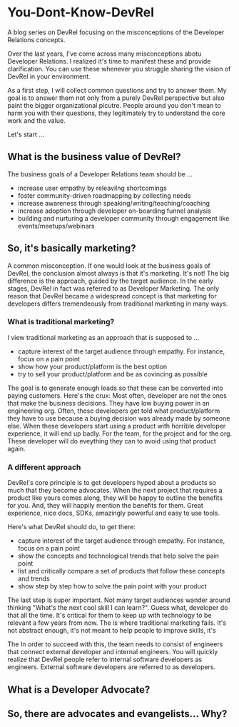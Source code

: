 # You-Dont-Know-DevRel
A blog series on DevRel focusing on the misconceptions of the Developer Relations concepts.

Over the last years, I've come across many misconceptions abotu Developer Relations. I realized it's time to manifest these and provide clarification.
You can use these whenever you struggle sharing the vision of DevRel in your environment.

As a first step, I will collect common questions and try to answer them. My goal is to answer them not only from a purely DevRel perspective but also paint the bigger organizational picutre.
People around you don't mean to harm you with their questions, they legitimately try to understand the core work and the value.

Let's start ...

## What is the business value of DevRel?
The business goals of a Developer Relations team should be ...
- increase user empathy by releavilng shortcomings
- foster community-driven roadmapping by collecting needs
- increase awareness through speaking/writing/teaching/coaching
- increase adoption through developer on-boarding funnel analysis
- building and nurturing a developer community through engagement like events/meetups/webinars

## So, it's basically marketing?
A common misconception. If one would look at the business goals of DevRel, the conclusion almost always is that it's marketing.
It's not! The big difference is the approach, guided by the target audience. In the early stages, DevRel in fact was referred to as Developer Marketing.
The only reason that DevRel became a widespread concept is that marketing for developers differs tremendeously from traditional marketing in many ways.

### What is traditional marketing?
I view traditional marketing as an approach that is supposed to ...
- capture interest of the target audience through empathy. For instance, focus on a pain point
- show how your product/platform is the best option
- try to sell your product/platform and be as covincing as possible

The goal is to generate enough leads so that these can be converted into paying customers. Here's the crux: Most often, developer
are not the ones that make the business decisions. They have low buying power in an engineering org. Often, these developers get
told what product/platform they have to use because a buying decision was already made by someone else. When these developers start using a product with
horrible developer experience, it will end up badly. For the team, for the project and for the org. These developer will do eveything they
can to avoid using that product again.

### A different approach
DevRel's core principle is to get developers hyped about a products so much that they become advocates. When the next project that requires a product like yours comes along, they
will be happy to outline the benefits for you. And, they will happily mention the benefits for them. Great experience, nice docs, SDKs, amazingly powerful and easy to use tools.

Here's what DevRel should do, to get there:
- capture interest of the target audience through empathy. For instance, focus on a pain point
- show the concepts and technological trends that help solve the pain point
- list and critically compare a set of products that follow these concepts and trends
- show step by step how to solve the pain point with your product

The last step is super important. Not many target audiences wander around thinking "What's the next cool skill I can learn?". Guess what, developer do that all the time.
It's critical for them to keep up with technology to be relevant a few years from now. The is where traditional marketing fails. It's not abstract enough, it's not meant to help
people to improve skills, it's   

The 
In order to succeed with this, the team needs to consist of engineers that connect external developer and internal engineers. You will quickly realize that DevRel people refer to internal software developers as engineers.
External software developers are referred to as developers.

## What is a Developer Advocate?

## So, there are advocates and evangelists... Why?



